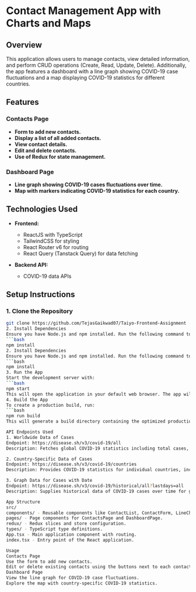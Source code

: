 # Contact Management App with Charts and Maps

## Overview

This application allows users to manage contacts, view detailed information, and perform CRUD operations (Create, Read, Update, Delete). Additionally, the app features a dashboard with a line graph showing COVID-19 case fluctuations and a map displaying COVID-19 statistics for different countries.

## Features

### Contacts Page

- **Form to add new contacts.**
- **Display a list of all added contacts.**
- **View contact details.**
- **Edit and delete contacts.**
- **Use of Redux for state management.**

### Dashboard Page

- **Line graph showing COVID-19 cases fluctuations over time.**
- **Map with markers indicating COVID-19 statistics for each country.**

## Technologies Used

- **Frontend:**
  - ReactJS with TypeScript
  - TailwindCSS for styling
  - React Router v6 for routing
  - React Query (Tanstack Query) for data fetching

- **Backend API:**
  - COVID-19 data APIs

## Setup Instructions

### 1. Clone the Repository
```bash
git clone https://github.com/TejasGaikwad07/Taiyo-Frontend-Assignment
2. Install Dependencies
Ensure you have Node.js and npm installed. Run the following command to install the necessary dependencies:
```bash
npm install
2. Install Dependencies
Ensure you have Node.js and npm installed. Run the following command to install the necessary dependencies:
```bash
npm install
3. Run the App
Start the development server with:
```bash
npm start
This will open the application in your default web browser. The app will be available at http://localhost:3000.
4. Build the App
To create a production build, run:
```bash
npm run build
This will generate a build directory containing the optimized production files.

API Endpoints Used
1. Worldwide Data of Cases
Endpoint: https://disease.sh/v3/covid-19/all
Description: Fetches global COVID-19 statistics including total cases, deaths, and recovered.

2. Country-Specific Data of Cases
Endpoint: https://disease.sh/v3/covid-19/countries
Description: Provides COVID-19 statistics for individual countries, including active cases, recovered cases, and deaths.

3. Graph Data for Cases with Date
Endpoint: https://disease.sh/v3/covid-19/historical/all?lastdays=all
Description: Supplies historical data of COVID-19 cases over time for generating a line graph.

App Structure
src/
components/ - Reusable components like ContactList, ContactForm, LineChart, Map, etc.
pages/ - Page components for ContactsPage and DashboardPage.
redux/ - Redux slices and store configuration.
types/ - TypeScript type definitions.
App.tsx - Main application component with routing.
index.tsx - Entry point of the React application.

Usage
Contacts Page
Use the form to add new contacts.
Edit or delete existing contacts using the buttons next to each contact.
Dashboard Page
View the line graph for COVID-19 case fluctuations.
Explore the map with country-specific COVID-19 statistics.
